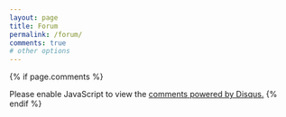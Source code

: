 ```yaml
---
layout: page
title: Forum
permalink: /forum/
comments: true
# other options
---
```


{% if page.comments %}

<div id="disqus_thread"></div>


<script>
    /**
    *  RECOMMENDED CONFIGURATION VARIABLES: EDIT AND UNCOMMENT THE SECTION 
BELOW TO INSERT DYNAMIC VALUES FROM YOUR PLATFORM OR CMS.
    *  LEARN WHY DEFINING THESE VARIABLES IS IMPORTANT: 
https://disqus.com/admin/universalcode/#configuration-variables    */
    /*
    var disqus_config = function () {
    this.page.url = PAGE_URL;  // Replace PAGE_URL with your page's 
canonical URL variable
    this.page.identifier = PAGE_IDENTIFIER; // Replace PAGE_IDENTIFIER 
with your page's unique identifier variable
    };
    */
    (function() { // DON'T EDIT BELOW THIS LINE
    var d = document, s = d.createElement('script');
    s.src = 'https://technischenatuurkunde-com.disqus.com/embed.js';
    s.setAttribute('data-timestamp', +new Date());
    (d.head || d.body).appendChild(s);
    })();
</script>
<noscript>Please enable JavaScript to view the <a 
href="https://disqus.com/?ref_noscript">comments powered by 
Disqus.</a></noscript>
{% endif %}
